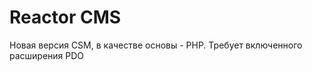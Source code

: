 Reactor CMS
===========

Новая версия CSM, в качестве основы - PHP. Требует включенного расширения PDO
